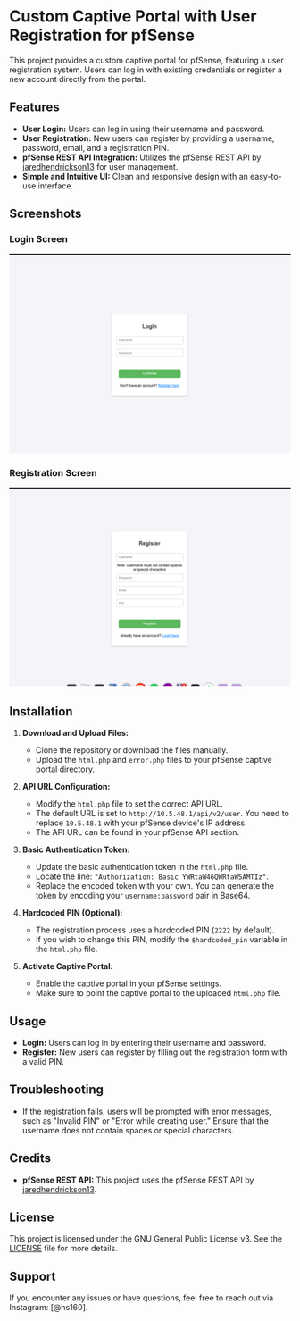 # Custom Captive Portal with User Registration for pfSense

This project provides a custom captive portal for pfSense, featuring a user registration system. Users can log in with existing credentials or register a new account directly from the portal.

## Features

- **User Login:** Users can log in using their username and password.
- **User Registration:** New users can register by providing a username, password, email, and a registration PIN.
- **pfSense REST API Integration:** Utilizes the pfSense REST API by [jaredhendrickson13](https://github.com/jaredhendrickson13/pfsense-api) for user management.
- **Simple and Intuitive UI:** Clean and responsive design with an easy-to-use interface.

## Screenshots

### Login Screen

![Login Screen](images/login.png)

### Registration Screen

![Registration Screen](images/register.png)

## Installation

1. **Download and Upload Files:**
   - Clone the repository or download the files manually.
   - Upload the `html.php` and `error.php` files to your pfSense captive portal directory.

2. **API URL Configuration:**
   - Modify the `html.php` file to set the correct API URL.
   - The default URL is set to `http://10.5.48.1/api/v2/user`. You need to replace `10.5.48.1` with your pfSense device's IP address.
   - The API URL can be found in your pfSense API section.

3. **Basic Authentication Token:**
   - Update the basic authentication token in the `html.php` file.
   - Locate the line: `"Authorization: Basic YWRtaW46QWRtaW5AMTIz"`.
   - Replace the encoded token with your own. You can generate the token by encoding your `username:password` pair in Base64.

4. **Hardcoded PIN (Optional):**
   - The registration process uses a hardcoded PIN (`2222` by default).
   - If you wish to change this PIN, modify the `$hardcoded_pin` variable in the `html.php` file.

5. **Activate Captive Portal:**
   - Enable the captive portal in your pfSense settings.
   - Make sure to point the captive portal to the uploaded `html.php` file.

## Usage

- **Login:** Users can log in by entering their username and password.
- **Register:** New users can register by filling out the registration form with a valid PIN.

## Troubleshooting

- If the registration fails, users will be prompted with error messages, such as "Invalid PIN" or "Error while creating user." Ensure that the username does not contain spaces or special characters.

## Credits

- **pfSense REST API:** This project uses the pfSense REST API by [jaredhendrickson13](https://github.com/jaredhendrickson13/pfsense-api).

## License

This project is licensed under the GNU General Public License v3. See the [LICENSE](LICENSE) file for more details.

## Support

If you encounter any issues or have questions, feel free to reach out via Instagram: [@hs160].
